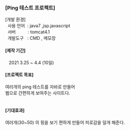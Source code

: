 
<string><h3>[Ping 테스트 프로젝트]</h3></string>
[개발 환경] </br>
&nbsp; 사용 언어 &nbsp;: java7 ,jsp.javascript </br>
&nbsp; 서버 &nbsp;&nbsp;&nbsp;&nbsp;&nbsp;&nbsp;&nbsp;&nbsp;&nbsp;: tomcat4.1 </br>
&nbsp; 개발도구  &nbsp;  : CMD , 메모장 </br>
<h4>[제작 기간]</h4>
 &nbsp;&nbsp; 2021 3.25 ~ 4.4 (10일) </br>
<h4>[프로젝트 목표]</h4>
여러개의 ping 테스트를 자바로 만들어</br>
웹으로 간편하게 보여주는 사이트다.</br>
</br>
<h4>[기대효과]</h4>
여러개(30~50) 의 핑을 보기 편하게 만들어 피로감을 덜개 해준다.
</br>
</br>
